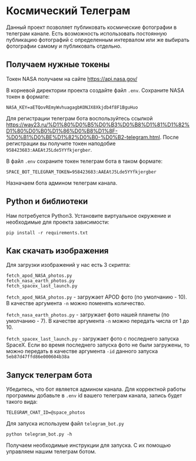# Космический Телеграм
Данный проект позволяет публиковать космические фотографии в телеграм канале. Есть возможность использовать постоянную публикацию фотографий с определенным интервалом или же выбирать фотографии самому и публиковать отдельно.

## Получаем нужные токены
Токен NASA получаем на сайте https://api.nasa.gov/

В корневой директории проекта создайте файл `.env`. Сохраните NASA токен в формате:
```
NASA_KEY=aETQovREmyWvhuagagbKONJX8Xkjdb4f8F1BguHuo
```
Для регистрации телеграм бота воспользуйтесь ссылкой https://way23.ru/%D1%80%D0%B5%D0%B3%D0%B8%D1%81%D1%82%D1%80%D0%B0%D1%86%D0%B8%D1%8F-%D0%B1%D0%BE%D1%82%D0%B0-%D0%B2-telegram.html. После регистрации вы получите токен наподобие `958423683:AAEAtJ5Lde5YYfkjergber`. 

В файл `.env` сохраните токен телеграм бота в таком формате:
```
SPACE_BOT_TELEGRAM_TOKEN=958423683:AAEAtJ5Lde5YYfkjergber
```
Назначаем бота админом телеграм канала.

## Python и библиотеки
Нам потребуется Python3. Установите виртуальное окружение и необходимые для проекта зависимости:
```
pip install -r requirements.txt
```

## Как скачать изображения
Для загрузки изображений у нас есть 3 скрипта:
```
fetch_apod_NASA_photos.py
fetch_nasa_earth_photos.py
fetch_spacex_last_launch.py
```
`fetch_apod_NASA_photos.py` - загружает APOD фото (по умолчанию - 10). В качестве аргумента `-n` можно поменять количество.

`fetch_nasa_earth_photos.py` - загружает фото нашей планеты (по умолчанию - 7). В качестве аргумента `-n` можно передать числа от 1 до 10.

`fetch_spacex_last_launch.py` - загружает фото с последнего запуска SpaceX. Если во время последнего запуска фото не были загружены, то можно передать в качестве аргумента `-id` данного запуска `5eb87d47ffd86e000604b38a`

## Запуск телеграм бота
Убедитесь, что бот является админом канала.
Для корректной работы программы добавьте в `.env` id вашего телеграм канала, запись будет такого вида:
```
TELEGRAM_CHAT_ID=@space_photos
```
Для запуска используем файл `telegram_bot.py`
```
python telegram_bot.py -h
```
Получаем необходимые инструкции для запуска. С их помощью управляем нашим телеграм ботом.
